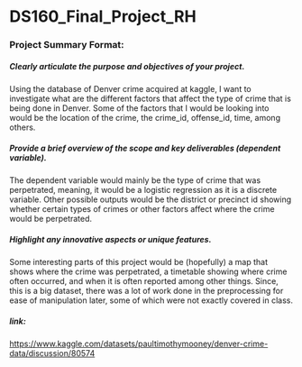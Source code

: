 # DS160_Final_Project_RH
### Project Summary Format:
##### Clearly articulate the purpose and objectives of your project.
Using the database of Denver crime acquired at kaggle, I want to investigate what are the different factors that affect the type of crime that is being done in Denver. Some of the factors that I would be looking into would be the location of the crime, the crime_id, offense_id, time, among others. 
##### Provide a brief overview of the scope and key deliverables (dependent variable). 
The dependent variable would mainly be the type of crime that was perpetrated, meaning, it would be a logistic regression as it is a discrete variable. Other possible outputs would be the district or precinct id showing whether certain types of crimes or other factors affect where the crime would be perpetrated.
##### Highlight any innovative aspects or unique features.
Some interesting parts of this project would be (hopefully) a map that shows where the crime was perpetrated, a timetable showing where crime often occurred, and when it is often reported among other things. Since, this is a big dataset, there was a lot of work done in the preprocessing for ease of manipulation later, some of which were not exactly covered in class.
##### link:
https://www.kaggle.com/datasets/paultimothymooney/denver-crime-data/discussion/80574
